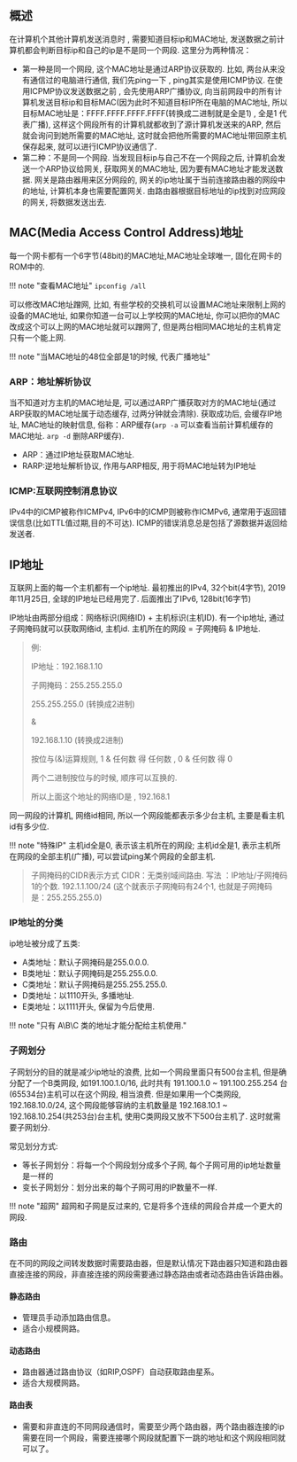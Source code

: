 ## 概述

在计算机个其他计算机发送消息时 , 需要知道目标ip和MAC地址, 发送数据之前计算机都会判断目标ip和自己的ip是不是同一个网段.  这里分为两种情况：

- 第一种是同一个网段, 这个MAC地址是通过ARP协议获取的. 比如, 两台从来没有通信过的电脑进行通信, 我们先ping一下 , ping其实是使用ICMP协议. 在使用ICPMP协议发送数据之前 , 会先使用ARP广播协议, 向当前网段中的所有计算机发送目标ip和目标MAC(因为此时不知道目标IP所在电脑的MAC地址, 所以目标MAC地址是：FFFF.FFFF.FFFF.FFFF(转换成二进制就是全是1) ,  全是1 代表广播), 这样这个网段所有的计算机就都收到了源计算机发送来的ARP, 然后就会询问到她所需要的MAC地址, 这时就会把他所需要的MAC地址带回原主机保存起来, 就可以进行ICMP协议通信了. 
- 第二种：不是同一个网段. 当发现目标ip与自己不在一个网段之后, 计算机会发送一个ARP协议给网关, 获取网关的MAC地址, 因为要有MAC地址才能发送数据. 网关是路由器用来区分网段的, 网关的ip地址属于当前连接路由器的网段中的地址, 计算机本身也需要配置网关. 由路由器根据目标地址的ip找到对应网段的网关, 将数据发送出去. 

## MAC(Media Access Control Address)地址

每一个网卡都有一个6字节(48bit)的MAC地址,MAC地址全球唯一, 固化在网卡的ROM中的. 

!!! note "查看MAC地址"
    ```ipconfig /all```


可以修改MAC地址蹭网, 比如, 有些学校的交换机可以设置MAC地址来限制上网的设备的MAC地址, 如果你知道一台可以上学校网的MAC地址, 你可以把你的MAC改成这个可以上网的MAC地址就可以蹭网了, 但是两台相同MAC地址的主机肯定只有一个能上网. 

!!! note "当MAC地址的48位全部是1的时候, 代表广播地址"

### ARP：地址解析协议

当不知道对方主机的MAC地址是, 可以通过ARP广播获取对方的MAC地址(通过ARP获取的MAC地址属于动态缓存, 过两分钟就会清除). 获取成功后, 会缓存IP地址, MAC地址的映射信息, 俗称：ARP缓存(```arp -a``` 可以查看当前计算机缓存的MAC地址.  ```arp -d``` 删除ARP缓存). 

- ARP：通过IP地址获取MAC地址. 
- RARP:逆地址解析协议, 作用与ARP相反, 用于将MAC地址转为IP地址

### ICMP:互联网控制消息协议

IPv4中的ICMP被称作ICMPv4, IPv6中的ICMP则被称作ICMPv6, 通常用于返回错误信息(比如TTL值过期,目的不可达). ICMP的错误消息总是包括了源数据并返回给发送者.


## IP地址

互联网上面的每一个主机都有一个ip地址. 最初推出的IPv4, 32个bit(4字节), 2019年11月25日, 全球的IP地址已经用完了. 后面推出了IPv6, 128bit(16字节)


IP地址由两部分组成：网络标识(网络ID) + 主机标识(主机ID). 有一个ip地址, 通过子网掩码就可以获取网络id, 主机id. 主机所在的网段 = 子网掩码 & IP地址. 

> 例:
>
> IP地址：192.168.1.10
>
> 子网掩码：255.255.255.0
>
> 255.255.255.0 (转换成2进制)
>
> &
>
> 192.168.1.10 (转换成2进制)
>
>  
>
> 按位与(&)运算规则, 1 & 任何数 得 任何数 ,  0 & 任何数 得 0
>
> 两个二进制按位与的时候, 顺序可以互换的. 
>
>  
>
> 所以上面这个地址的网络ID是 ,  192.168.1

同一网段的计算机, 网络id相同, 所以一个网段能都表示多少台主机, 主要是看主机id有多少位.


!!! note "特殊IP"
    主机id全是0, 表示该主机所在的网段; 主机id全是1, 表示主机所在网段的全部主机(广播), 可以尝试ping某个网段的全部主机. 


> 子网掩码的CIDR表示方式
> CIDR：无类别域间路由. 
> 写法 ：IP地址/子网掩码1的个数. 
> 192.1.1.100/24 (这个就表示子网掩码有24个1, 也就是子网掩码是：255.255.255.0)


### IP地址的分类

ip地址被分成了五类:

- A类地址：默认子网掩码是255.0.0.0. 
- B类地址：默认子网掩码是255.255.0.0. 
- C类地址：默认子网掩码是255.255.255.0. 
- D类地址：以1110开头, 多播地址. 
- E类地址：以1111开头, 保留为今后使用. 

!!! note  "只有 A\B\C 类的地址才能分配给主机使用."

  

### 子网划分

子网划分的目的就是减少ip地址的浪费, 比如一个网段里面只有500台主机, 但是确分配了一个B类网段, 如191.100.1.0/16, 此时共有 191.100.1.0 ~ 191.100.255.254 台(65534台)主机可以在这个网段, 相当浪费. 但是如果用一个C类网段, 192.168.10.0/24, 这个网段能够容纳的主机数量是 192.168.10.1 ~ 192.168.10.254(共253台)台主机, 使用C类网段又放不下500台主机了. 这时就需要子网划分. 

常见划分方式: 

- 等长子网划分：将每一个个网段划分成多个子网, 每个子网可用的ip地址数量是一样的
- 变长子网划分：划分出来的每个子网可用的IP数量不一样. 


!!! note "超网"
    超网和子网是反过来的, 它是将多个连续的网段合并成一个更大的网段. 




### 路由

在不同的网段之间转发数据时需要路由器，但是默认情况下路由器只知道和路由器直接连接的网段，非直接连接的网段需要通过静态路由或者动态路由告诉路由器。

#### 静态路由

- 管理员手动添加路由信息。
- 适合小规模网路。

#### 动态路由

- 路由器通过路由协议（如RIP,OSPF）自动获取路由星系。
- 适合大规模网路。

#### 路由表

- 需要和非直连的不同网段通信时，需要至少两个路由器，两个路由器连接的ip需要在同一个网段，需要连接哪个网段就配置下一跳的地址和这个网段相同就可以了。